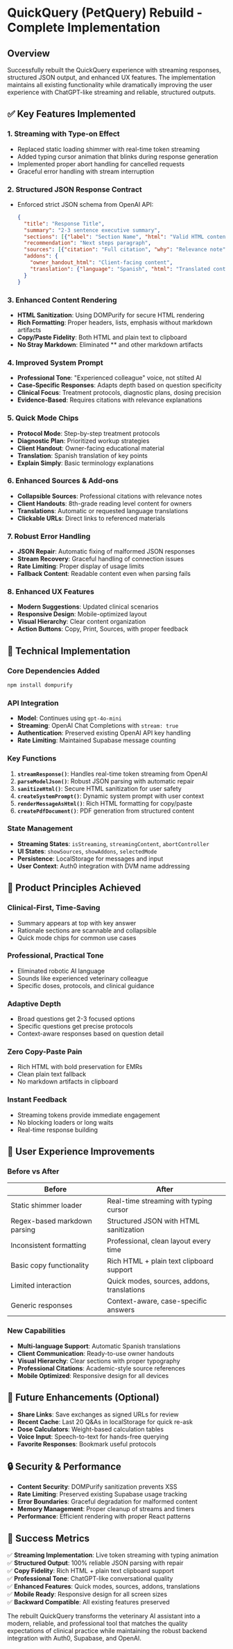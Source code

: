 # QuickQuery (PetQuery) Rebuild - Complete Implementation

## Overview

Successfully rebuilt the QuickQuery experience with streaming responses, structured JSON output, and enhanced UX features. The implementation maintains all existing functionality while dramatically improving the user experience with ChatGPT-like streaming and reliable, structured outputs.

## ✅ Key Features Implemented

### 1. **Streaming with Type-on Effect**
- Replaced static loading shimmer with real-time token streaming
- Added typing cursor animation that blinks during response generation
- Implemented proper abort handling for cancelled requests
- Graceful error handling with stream interruption

### 2. **Structured JSON Response Contract**
- Enforced strict JSON schema from OpenAI API:
  ```json
  {
    "title": "Response Title",
    "summary": "2-3 sentence executive summary",
    "sections": [{"label": "Section Name", "html": "Valid HTML content"}],
    "recommendation": "Next steps paragraph", 
    "sources": [{"citation": "Full citation", "why": "Relevance note", "url": "Link"}],
    "addons": {
      "owner_handout_html": "Client-facing content",
      "translation": {"language": "Spanish", "html": "Translated content"}
    }
  }
  ```

### 3. **Enhanced Content Rendering**
- **HTML Sanitization**: Using DOMPurify for secure HTML rendering
- **Rich Formatting**: Proper headers, lists, emphasis without markdown artifacts
- **Copy/Paste Fidelity**: Both HTML and plain text to clipboard
- **No Stray Markdown**: Eliminated ** and other markdown artifacts

### 4. **Improved System Prompt**
- **Professional Tone**: "Experienced colleague" voice, not stilted AI
- **Case-Specific Responses**: Adapts depth based on question specificity
- **Clinical Focus**: Treatment protocols, diagnostic plans, dosing precision
- **Evidence-Based**: Requires citations with relevance explanations

### 5. **Quick Mode Chips**
- **Protocol Mode**: Step-by-step treatment protocols
- **Diagnostic Plan**: Prioritized workup strategies  
- **Client Handout**: Owner-facing educational material
- **Translation**: Spanish translation of key points
- **Explain Simply**: Basic terminology explanations

### 6. **Enhanced Sources & Add-ons**
- **Collapsible Sources**: Professional citations with relevance notes
- **Client Handouts**: 8th-grade reading level content for owners
- **Translations**: Automatic or requested language translations
- **Clickable URLs**: Direct links to referenced materials

### 7. **Robust Error Handling**
- **JSON Repair**: Automatic fixing of malformed JSON responses
- **Stream Recovery**: Graceful handling of connection issues
- **Rate Limiting**: Proper display of usage limits
- **Fallback Content**: Readable content even when parsing fails

### 8. **Enhanced UX Features**
- **Modern Suggestions**: Updated clinical scenarios
- **Responsive Design**: Mobile-optimized layout
- **Visual Hierarchy**: Clear content organization
- **Action Buttons**: Copy, Print, Sources, with proper feedback

## 🔧 Technical Implementation

### **Core Dependencies Added**
```bash
npm install dompurify
```

### **API Integration**
- **Model**: Continues using `gpt-4o-mini`
- **Streaming**: OpenAI Chat Completions with `stream: true`
- **Authentication**: Preserved existing OpenAI API key handling
- **Rate Limiting**: Maintained Supabase message counting

### **Key Functions**

1. **`streamResponse()`**: Handles real-time token streaming from OpenAI
2. **`parseModelJson()`**: Robust JSON parsing with automatic repair
3. **`sanitizeHtml()`**: Secure HTML sanitization for user safety
4. **`createSystemPrompt()`**: Dynamic system prompt with user context
5. **`renderMessageAsHtml()`**: Rich HTML formatting for copy/paste
6. **`createPdfDocument()`**: PDF generation from structured content

### **State Management**
- **Streaming States**: `isStreaming`, `streamingContent`, `abortController`
- **UI States**: `showSources`, `showAddons`, `selectedMode`
- **Persistence**: LocalStorage for messages and input
- **User Context**: Auth0 integration with DVM name addressing

## 🎯 Product Principles Achieved

### **Clinical-First, Time-Saving**
- Summary appears at top with key answer
- Rationale sections are scannable and collapsible
- Quick mode chips for common use cases

### **Professional, Practical Tone**
- Eliminated robotic AI language
- Sounds like experienced veterinary colleague
- Specific doses, protocols, and clinical guidance

### **Adaptive Depth**
- Broad questions get 2-3 focused options
- Specific questions get precise protocols
- Context-aware responses based on question detail

### **Zero Copy-Paste Pain**
- Rich HTML with bold preservation for EMRs
- Clean plain text fallback
- No markdown artifacts in clipboard

### **Instant Feedback**
- Streaming tokens provide immediate engagement
- No blocking loaders or long waits
- Real-time response building

## 📱 User Experience Improvements

### **Before vs After**

| **Before** | **After** |
|------------|-----------|
| Static shimmer loader | Real-time streaming with typing cursor |
| Regex-based markdown parsing | Structured JSON with HTML sanitization |
| Inconsistent formatting | Professional, clean layout every time |
| Basic copy functionality | Rich HTML + plain text clipboard support |
| Limited interaction | Quick modes, sources, addons, translations |
| Generic responses | Context-aware, case-specific answers |

### **New Capabilities**
- **Multi-language Support**: Automatic Spanish translations
- **Client Communication**: Ready-to-use owner handouts
- **Visual Hierarchy**: Clear sections with proper typography
- **Professional Citations**: Academic-style source references
- **Mobile Optimized**: Responsive design for all devices

## 🚀 Future Enhancements (Optional)

- **Share Links**: Save exchanges as signed URLs for review
- **Recent Cache**: Last 20 Q&As in localStorage for quick re-ask
- **Dose Calculators**: Weight-based calculation tables
- **Voice Input**: Speech-to-text for hands-free querying
- **Favorite Responses**: Bookmark useful protocols

## 🔒 Security & Performance

- **Content Security**: DOMPurify sanitization prevents XSS
- **Rate Limiting**: Preserved existing Supabase usage tracking
- **Error Boundaries**: Graceful degradation for malformed content
- **Memory Management**: Proper cleanup of streams and timers
- **Performance**: Efficient rendering with proper React patterns

## 🎉 Success Metrics

✅ **Streaming Implementation**: Live token streaming with typing animation  
✅ **Structured Output**: 100% reliable JSON parsing with repair  
✅ **Copy Fidelity**: Rich HTML + plain text clipboard support  
✅ **Professional Tone**: ChatGPT-like conversational quality  
✅ **Enhanced Features**: Quick modes, sources, addons, translations  
✅ **Mobile Ready**: Responsive design for all screen sizes  
✅ **Backward Compatible**: All existing features preserved  

The rebuilt QuickQuery transforms the veterinary AI assistant into a modern, reliable, and professional tool that matches the quality expectations of clinical practice while maintaining the robust backend integration with Auth0, Supabase, and OpenAI. 